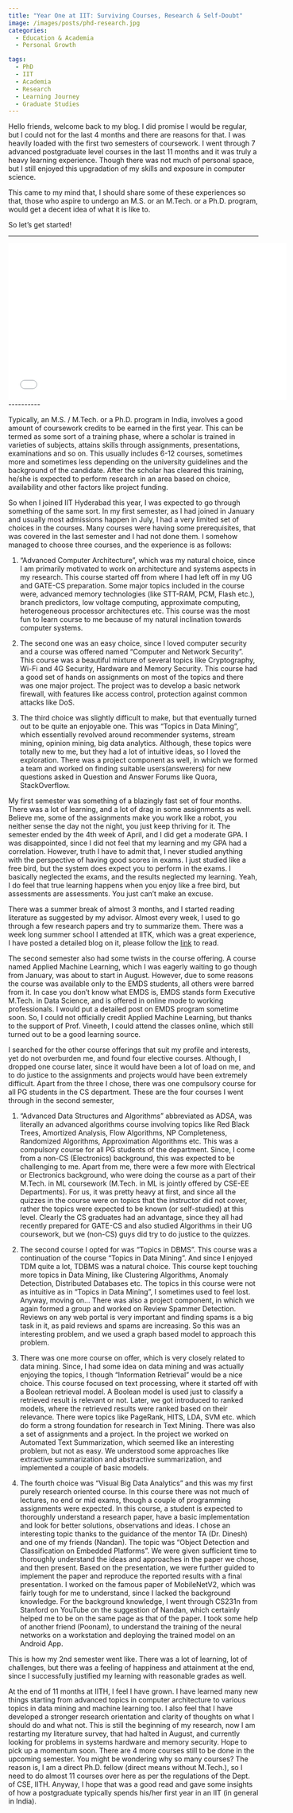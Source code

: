 ```yaml
---
title: "Year One at IIT: Surviving Courses, Research & Self-Doubt"
image: /images/posts/phd-research.jpg
categories:
  - Education & Academia
  - Personal Growth

tags:
  - PhD
  - IIT
  - Academia
  - Research
  - Learning Journey
  - Graduate Studies
---
```


Hello friends, welcome back to my blog. I did promise I would be regular, but I could not for the last 4 months and there are reasons for that. I was heavily loaded with the first two semesters of coursework. I went through 7 advanced postgraduate level courses in the last 11 months and it was truly a heavy learning experience. Though there was not much of personal space, but I still enjoyed this upgradation of my skills and exposure in computer science.

This came to my mind that, I should share some of these experiences so that, those who aspire to undergo an M.S. or an M.Tech. or a Ph.D. program, would get a decent idea of what it is like to.

So let’s get started!

----------
<iframe width="560" height="315" src="//www.youtube.com/embed/KUMIfRrj_DE"  frameborder="0"> </iframe>
----------


Typically, an M.S. / M.Tech. or a Ph.D. program in India, involves a good amount of coursework credits to be earned in the first year. This can be termed as some sort of a training phase, where a scholar is trained in varieties of subjects, attains skills through assignments, presentations, examinations and so on. This usually includes 6-12 courses, sometimes more and sometimes less depending on the university guidelines and the background of the candidate. After the scholar has cleared this training, he/she is expected to perform research in an area based on choice, availability and other factors like project funding.

So when I joined IIT Hyderabad this year, I was expected to go through something of the same sort. In my first semester, as I had joined in January and usually most admissions happen in July, I had a very limited set of choices in the courses. Many courses were having some prerequisites, that was covered in the last semester and I had not done them. I somehow managed to choose three courses, and the experience is as follows:

1.	“Advanced Computer Architecture”, which was my natural choice, since I am primarily motivated to work on architecture and systems aspects in my research. This course started off from where I had left off in my UG and GATE-CS preparation. Some major topics included in the course were, advanced memory technologies (like STT-RAM, PCM, Flash etc.), branch predictors, low voltage computing, approximate computing, heterogeneous processor architectures etc. This course was the most fun to learn course to me because of my natural inclination towards computer systems.

2.	The second one was an easy choice, since I loved computer security and a course was offered named “Computer and Network Security”. This course was a beautiful mixture of several topics like Cryptography, Wi-Fi and 4G Security, Hardware and Memory Security. This course had a good set of hands on assignments on most of the topics and there was one major project. The project was to develop a basic network firewall, with features like access control, protection against common attacks like DoS.

3.	The third choice was slightly difficult to make, but that eventually turned out to be quite an enjoyable one. This was “Topics in Data Mining”, which essentially revolved around recommender systems, stream mining, opinion mining, big data analytics. Although, these topics were totally new to me, but they had a lot of intuitive ideas, so I loved the exploration. There was a project component as well, in which we formed a team and worked on finding suitable users(answerers) for new questions asked in Question and Answer Forums like Quora, StackOverflow.

My first semester was something of a blazingly fast set of four months. There was a lot of learning, and a lot of drag in some assignments as well. Believe me, some of the assignments make you work like a robot, you neither sense the day not the night, you just keep thriving for it. The semester ended by the 4th week of April, and I did get a moderate GPA. I was disappointed, since I did not feel that my learning and my GPA had a correlation. However, truth I have to admit that, I never studied anything with the perspective of having good scores in exams. I just studied like a free bird, but the system does expect you to perform in the exams. I basically neglected the exams, and the results neglected my learning. Yeah, I do feel that true learning happens when you enjoy like a free bird, but assessments are assessments. You just can’t make an excuse.

There was a summer break of almost 3 months, and I started reading literature as suggested by my advisor. Almost every week, I used to go through a few research papers and try to summarize them. There was a week long summer school I attended at IITK, which was a great experience, I have posted a detailed blog on it, please follow the [link](https://bhargavachary.in/2018/07/10/the-cass-of-joy.html) to read.

The second semester also had some twists in the course offering. A course named Applied Machine Learning, which I was eagerly waiting to go though from January, was about to start in August. However, due to some reasons the course was available only to the EMDS students, all others were barred from it. In case you don’t know what EMDS is, EMDS stands form Executive M.Tech. in Data Science, and is offered in online mode to working professionals. I would put a detailed post on EMDS program sometime soon. So, I could not officially credit Applied Machine Learning, but thanks to the support of Prof. Vineeth, I could attend the classes online, which still turned out to be a good learning source.

I searched for the other course offerings that suit my profile and interests, yet do not overburden me, and found four elective courses. Although, I dropped one course later, since it would have been a lot of load on me, and to do justice to the assignments and projects would have been extremely difficult. Apart from the three I chose, there was one compulsory course for all PG students in the CS department.
These are the four courses I went through in the second semester,

1.	“Advanced Data Structures and Algorithms” abbreviated as ADSA, was literally an advanced algorithms course involving topics like Red Black Trees, Amortized Analysis, Flow Algorithms, NP Completeness, Randomized Algorithms, Approximation Algorithms etc. This was a compulsory course for all PG students of the department. Since, I come from a non-CS (Electronics) background, this was expected to be challenging to me. Apart from me, there were a few more with Electrical or Electronics background, who were doing the course as a part of their M.Tech. in ML coursework (M.Tech. in ML is jointly offered by CSE-EE Departments). For us, it was pretty heavy at first, and since all the quizzes in the course were on topics that the instructor did not cover, rather the topics were expected to be known (or self-studied) at this level. Clearly the CS graduates had an advantage, since they all had recently prepared for GATE-CS and also studied Algorithms in their UG coursework, but we (non-CS) guys did try to do justice to the quizzes.

2.	The second course I opted for was “Topics in DBMS”. This course was a continuation of the course “Topics in Data Mining”. And since I enjoyed TDM quite a lot, TDBMS was a natural choice. This course kept touching more topics in Data Mining, like Clustering Algorithms, Anomaly Detection, Distributed Databases etc. The topics in this course were not as intuitive as in “Topics in Data Mining”, I sometimes used to feel lost. Anyway, moving on… There was also a project component, in which we again formed a group and worked on Review Spammer Detection. Reviews on any web portal is very important and finding spams is a big task in it, as paid reviews and spams are increasing. So this was an interesting problem, and we used a graph based model to approach this problem.

3.	There was one more course on offer, which is very closely related to data mining. Since, I had some idea on data mining and was actually enjoying the topics, I though “Information Retrieval” would be a nice choice. This course focused on text processing, where it started off with a Boolean retrieval model. A Boolean model is used just to classify a retrieved result is relevant or not. Later, we got introduced to ranked models, where the retrieved results were ranked based on their relevance. There were topics like PageRank, HITS, LDA, SVM etc. which do form a strong foundation for research in Text Mining. There was also a set of assignments and a project. In the project we worked on Automated Text Summarization, which seemed like an interesting problem, but not as easy. We understood some approaches like extractive summarization and abstractive summarization, and implemented a couple of basic models.

4.	The fourth choice was “Visual Big Data Analytics” and this was my first purely research oriented course. In this course there was not much of lectures, no end or mid exams, though a couple of programming assignments were expected. In this course, a student is expected to thoroughly understand a research paper, have a basic implementation and look for better solutions, observations and ideas. I chose an interesting topic thanks to the guidance of the mentor TA (Dr. Dinesh) and one of my friends (Nandan). The topic was “Object Detection and Classification on Embedded Platforms”. We were given sufficient time to thoroughly understand the ideas and approaches in the paper we chose, and then present. Based on the presentation, we were further guided to implement the paper and reproduce the reported results with a final presentation. I worked on the famous paper of MobileNetV2, which was fairly tough for me to understand, since I lacked the background knowledge. For the background knowledge, I went through CS231n from Stanford on YouTube on the suggestion of Nandan, which certainly helped me to be on the same page as that of the paper. I took some help of another friend (Poonam), to understand the training of the neural networks on a workstation and deploying the trained model on an Android App.

This is how my 2nd semester went like. There was a lot of learning, lot of challenges, but there was a feeling of happiness and attainment at the end, since I successfully justified my learning with reasonable grades as well. 

At the end of 11 months at IITH, I feel I have grown. I have learned many new things starting from advanced topics in computer architecture to various topics in data mining and machine learning too. I also feel that I have developed a stronger research orientation and clarity of thoughts on what I should do and what not. This is still the beginning of my research, now I am restarting my literature survey, that had halted in August, and currently looking for problems in systems hardware and memory security. Hope to pick up a momentum soon. There are 4 more courses still to be done in the upcoming semester. You might be wondering why so many courses? The reason is, I am a direct Ph.D. fellow (direct means without M.Tech.), so I need to do almost 11 courses over here as per the regulations of the Dept. of CSE, IITH. Anyway, I hope that was a good read and gave some insights of how a postgraduate typically spends his/her first year in an IIT (in general in India).
